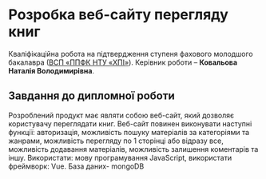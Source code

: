 # Розробка веб-сайту перегляду книг
Кваліфікаційна робота на підтвердження ступеня фахового молодшого
бакалавра ([ВСП «ППФК НТУ «ХПІ»](http://polytechnic.poltava.ua)).
Керівник роботи – **Ковальова Наталія Володимирівна**.
## Завдання до дипломної роботи
Розроблений продукт має являти собою веб-сайт, який дозволяє користувачу переглядати книг. Веб-сайт повинен виконувати наступні функції: авторизація, можливість пошуку матеріалів за категоріями та жанрами, можливість перегляду по 1 сторінці або відразу все, можливість додавання матеріалів, можливість залишення коментарів та іншу. Використати: мову програмування JavaScript, використати фреймворк: Vue. База даних- mongoDB
